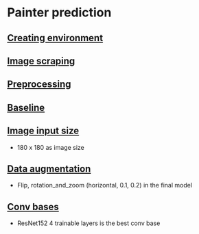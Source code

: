 # Painter prediction

## [Creating environment](creating_environment.md)
## [Image scraping](image_scraping.md)
## [Preprocessing](preprocessing.md)

## [Baseline](baseline.md)
## [Image input size](input_size.md)
- 180 x 180 as image size
## [Data augmentation](data_augmentation.md)
- Flip, rotation_and_zoom (horizontal, 0.1, 0.2) in the final model
## [Conv bases](conv_bases.md)
- ResNet152 4 trainable layers is the best conv base

